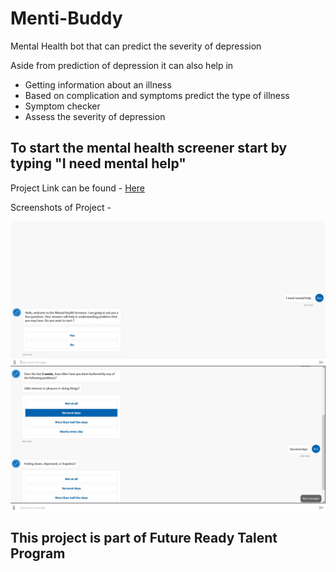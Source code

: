 # Menti-Buddy
Mental Health bot that can predict the severity of depression 

Aside from prediction of depression it can also help in

- Getting information about an illness
- Based on complication and symptoms predict the type of illness
- Symptom checker
- Assess the severity of depression

## To start the mental health screener start by typing "I need mental help"

Project Link can be found - [Here](https://healthcare-bot-jgluzjedavzq4.azurewebsites.net)

Screenshots of Project - 


<img align = "center" width="600" src="./Intro Demo.jpg"/>


<img align = "center" width="600" src="./qstns.jpg"/>




## This project is part of Future Ready Talent Program

